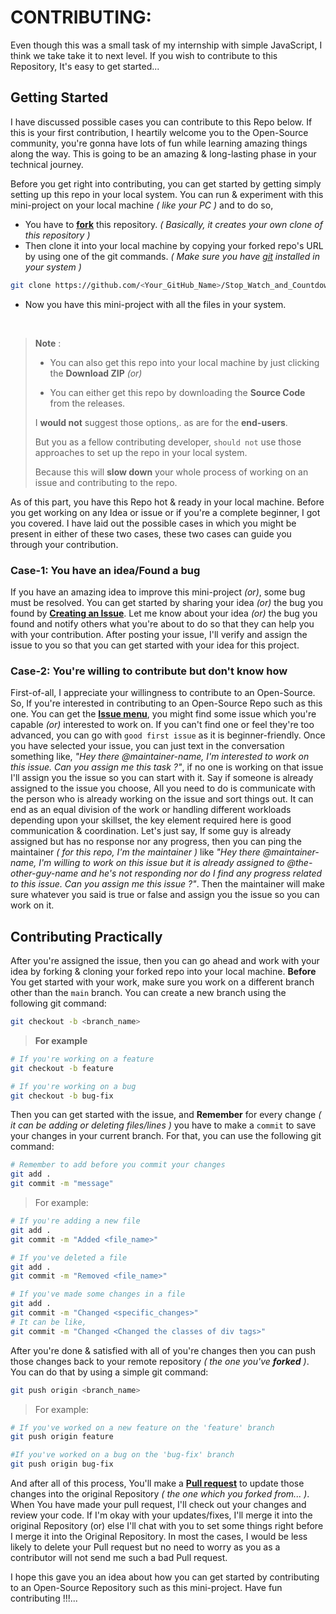 # CONTRIBUTING:

Even though this was a small task of my internship with simple JavaScript, I think we take take it to next level. If you wish to contribute to this Repository, It's easy to get started...

## Getting Started

I have discussed possible cases you can contribute to this Repo below. If this is your first contribution, I heartily welcome you to the Open-Source community, you're gonna have lots of fun while learning amazing things along the way. This is going to be an amazing & long-lasting phase in your technical journey.

Before you get right into contributing, you can get started by getting simply setting up this repo in your local system. You can run & experiment with this mini-project on your local machine *( like your PC )* and to do so,

- You have to [**fork**](https://github.com/iamwatchdogs/UnitConversion/fork "Let's fork this repo") this repository. *( Basically, it creates your own clone of this repository )*
- Then clone it into your local machine by copying your forked repo's URL by using one of the git commands. *( Make sure you have [git](https://git-scm.com/ "Let's Download & install git") installed in your system )*
```bash
git clone https://github.com/<Your_GitHub_Name>/Stop_Watch_and_Countdown_Timer/
```
- Now you have this mini-project with all the files in your system.

<br>

> **Note** :
> 
> - You can also get this repo into your local machine by just clicking the **Download ZIP** *(or)*
> 
> - You can either get this repo by downloading the **Source Code** from the releases.
>
> I **would not** suggest those options,. as are for the **end-users**. 
> 
> But you as a fellow contributing developer, `should not` use those approaches to set up the repo in your local system.
> 
> Because this will **slow down** your whole process of working on an issue and contributing to the repo.

As of this part, you have this Repo hot & ready in your local machine. Before you get working on any Idea or issue or if you're a complete beginner, I got you covered. I have laid out the possible cases in which you might be present in either of these two cases, these two cases can guide you through your contribution.

### Case-1: You have an idea/Found a bug

If you have an amazing idea to improve this mini-project *(or)*, some bug must be resolved. You can get started by sharing your idea *(or)* the bug you found by [**Creating an Issue**](https://github.com/iamwatchdogs/UnitConversion/issues/new "Let's create an issue"). Let me know about your idea *(or)* the bug you found and notify others what you're about to do so that they can help you with your contribution. After posting your issue, I'll verify and assign the issue to you so that you can get started with your idea for this project.

### Case-2: You're willing to contribute but don't know how 

First-of-all, I appreciate your willingness to contribute to an Open-Source. So, If you're interested in contributing to an Open-Source Repo such as this one. You can get the [**Issue menu**](https://github.com/iamwatchdogs/UnitConversion/issues "Let's go to issue menu"), you might find some issue which you're capable *(or)* interested to work on. If you can't find one or feel they're too advanced, you can go with `good first issue` as it is beginner-friendly. Once you have selected your issue, you can just text in the conversation something like, *"Hey there @maintainer-name, I'm interested to work on this issue. Can you assign me this task ?"*, if no one is working on that issue I'll assign you the issue so you can start with it. Say if someone is already assigned to the issue you choose, All you need to do is communicate with the person who is already working on the issue and sort things out. It can end as an equal division of the work or handling different workloads depending upon your skillset, the key element required here is good communication & coordination. Let's just say, If some guy is already assigned but has no response nor any progress, then you can ping the maintainer *( for this repo, I'm the maintainer )* like *"Hey there @maintainer-name, I'm willing to work on this issue but it is already assigned to @the-other-guy-name and he's not responding nor do I find any progress related to this issue. Can you assign me this issue ?"*. Then the maintainer will make sure whatever you said is true or false and assign you the issue so you can work on it.

## Contributing Practically

After you're assigned the issue, then you can go ahead and work with your idea by forking & cloning your forked repo into your local machine. **Before** You get started with your work, make sure you work on a different branch other than the `main` branch. You can create a new branch using the following git command:
```bash
git checkout -b <branch_name>
```
> **For example**
```bash
# If you're working on a feature
git checkout -b feature

# If you're working on a bug
git checkout -b bug-fix
```

Then you can get started with the issue, and **Remember** for every change *( it can be adding or deleting files/lines )* you have to make a `commit` to save your changes in your current branch. For that, you can use the following git command:
```bash
# Remember to add before you commit your changes
git add .
git commit -m "message"
```
> For example:
```bash
# If you're adding a new file
git add .
git commit -m "Added <file_name>"

# If you've deleted a file
git add .
git commit -m "Removed <file_name>"

# If you've made some changes in a file
git add .
git commit -m "Changed <specific_changes>"  
# It can be like, 
git commit -m "Changed <Changed the classes of div tags>"
```

After you're done & satisfied with all of you're changes then you can push those changes back to your remote repository *( the one you've **forked** )*. You can do that by using a simple git command:
```bash
git push origin <branch_name>
```
> For example:
```bash
# If you've worked on a new feature on the 'feature' branch
git push origin feature

#If you've worked on a bug on the 'bug-fix' branch
git push origin bug-fix
```

And after all of this process, You'll make a [**Pull request**](https://github.com/iamwatchdogs/UnitConversion/compare "Let's make a PR") to update those changes into the original Repository *( the one which you forked from... )*. When You have made your pull request, I'll check out your changes and review your code. If I'm okay with your updates/fixes, I'll merge it into the original Repository (or) else I'll chat with you to set some things right before I merge it into the Original Repository. In most the cases, I would be less likely to delete your Pull request but no need to worry as you as a contributor will not send me such a bad Pull request.

I hope this gave you an idea about how you can get started by contributing to an Open-Source Repository such as this mini-project. Have fun contributing !!!...
